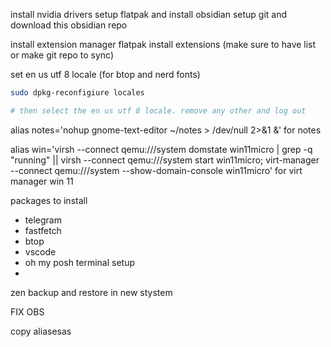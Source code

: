 install nvidia drivers
setup flatpak and install obsidian
setup git and download this obsidian repo

install extension manager flatpak
install extensions (make sure to have list or make git repo to sync)

set en us utf 8 locale (for btop and nerd fonts)
``` bash
sudo dpkg-reconfigiure locales

# then select the en us utf 8 locale. remove any other and log out

```

alias notes='nohup gnome-text-editor ~/notes > /dev/null 2>&1 &' for notes

alias win='virsh --connect qemu:///system domstate win11micro | grep -q "running" || virsh --connect qemu:///system start win11micro; virt-manager --connect qemu:///system --show-domain-console win11micro'
for virt manager win 11

packages to install
- telegram
- fastfetch
- btop
- vscode 
- oh my posh terminal setup
-  
zen backup and restore in new stystem


FIX OBS

copy aliasesas